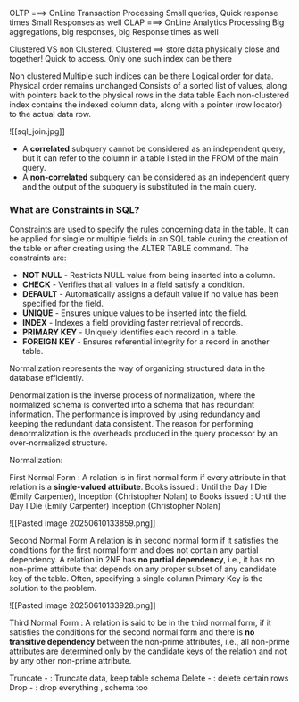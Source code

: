 OLTP ===> OnLine Transaction Processing 
			Small queries, Quick response times
			 Small Responses as well
OLAP ===> OnLine Analytics Processing
			 Big aggregations, big responses, big Response times as well

Clustered VS non Clustered.
Clustered ==> store data physically close and together!
	Quick to access. 
	 Only one such index can be there

Non clustered 
	Multiple such indices can be there
	 Logical order for data. Physical order remains unchanged
	 Consists of a sorted list of values, along with pointers back to the physical rows in the data table
	 Each non-clustered index contains the indexed column data, along with a pointer (row locator) to the actual data row.
	 
![[sql_join.jpg]]



- A **correlated** subquery cannot be considered as an independent query, but it can refer to the column in a table listed in the FROM of the main query.
- A **non-correlated** subquery can be considered as an independent query and the output of the subquery is substituted in the main query.

### What are Constraints in SQL?

Constraints are used to specify the rules concerning data in the table. It can be applied for single or multiple fields in an SQL table during the creation of the table or after creating using the ALTER TABLE command. The constraints are:

- **NOT NULL** - Restricts NULL value from being inserted into a column.
- **CHECK** - Verifies that all values in a field satisfy a condition.
- **DEFAULT** - Automatically assigns a default value if no value has been specified for the field.
- **UNIQUE** - Ensures unique values to be inserted into the field.
- **INDEX** - Indexes a field providing faster retrieval of records.
- **PRIMARY KEY** - Uniquely identifies each record in a table.
- **FOREIGN KEY** - Ensures referential integrity for a record in another table.


Normalization represents the way of organizing structured data in the database efficiently.

Denormalization is the inverse process of normalization, where the normalized schema is converted into a schema that has redundant information. The performance is improved by using redundancy and keeping the redundant data consistent. The reason for performing denormalization is the overheads produced in the query processor by an over-normalized structure.



Normalization:

First Normal Form :
A relation is in first normal form if every attribute in that relation is a **single-valued attribute**. 
Books issued : Until the Day I Die (Emily Carpenter), Inception (Christopher Nolan)
to
Books issued :
Until the Day I Die (Emily Carpenter)
Inception (Christopher Nolan)

![[Pasted image 20250610133859.png]]


Second Normal Form
A relation is in second normal form if it satisfies the conditions for the first normal form and does not contain any partial dependency. A relation in 2NF has **no partial dependency**, i.e., it has no non-prime attribute that depends on any proper subset of any candidate key of the table. Often, specifying a single column Primary Key is the solution to the problem.

![[Pasted image 20250610133928.png]]


Third Normal Form : 
A relation is said to be in the third normal form, if it satisfies the conditions for the second normal form and there is **no transitive dependency** between the non-prime attributes, i.e., all non-prime attributes are determined only by the candidate keys of the relation and not by any other non-prime attribute.


Truncate - : Truncate data, keep table schema
Delete - : delete certain rows
Drop - : drop everything , schema too
